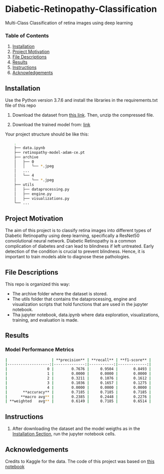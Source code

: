 # Diabetic-Retinopathy-Classification
Multi-Class Classification of retina images using deep learning

### Table of Contents
1. [Installation](#installation)
2. [Project Motivation](#motivation)
3. [File Descriptions](#files)
4. [Results](#results)
5. [Instructions](#instructions)
5. [Acknowledgements](#acknowledgements)

## Installation <a name="installation"></a>

Use the Python version 3.7.6 and install the libraries in the requirements.txt file of this repo

1. Download the dataset from [this link](https://www.kaggle.com/datasets/amanneo/diabetic-retinopathy-resized-arranged). Then, unzip the compressed file.

2. Download the trained model from: [link](https://drive.google.com/file/d/1BCtLviqhYIt2782qGrnZv67v7smMQv7z/view?usp=sharing)

Your project structure should be like this:

``` bash 
    .
    ├── data.ipynb
    ├── retinopathy-model-adam-ce.pt
    ├── archive       
    │   ├── 0 
    │   │   └── *.jpeg        
    │   ...
    │   └── 4 
    │       └── *.jpeg 
    ├── utils       
    │   ├── dataprocessing.py
    │   ├── engine.py
    │   ├── visualizations.py
    └── ...
```

## Project Motivation<a name="motivation"></a>

The aim of this project is to classify retina images into different types of Diabetic Retinopathy using deep learning, specifically a ResNet50 convolutional neural network. Diabetic Retinopathy is a common complication of diabetes and can lead to blindness if left untreated. Early detection of the condition is crucial to prevent blindness. Hence, it is important to train models able to diagnose these pathologies.

## File Descriptions <a name="files"></a>

This repo is organized this way:
- The archive folder where the dataset is stored.
- The utils folder that contains the dataprocessing, engine and visualization scripts that hold functions that are used in the jupyter notebook.
- Tha jupyter notebook, data.ipynb where data exploration, visualizations, training, and evaluation is made.

## Results<a name="results"></a>

### Model Performance Metrics 

``` bash 
|                    | **precision** | **recall** | **f1-score** |
|-------------------:|--------------:|-----------:|-------------:|
|                  0 |        0.7676 |     0.9504 |       0.8493 |
|                  1 |        0.0000 |     0.0000 |       0.0000 |
|                  2 |        0.3211 |     0.1076 |       0.1612 |
|                  3 |        0.1036 |     0.1657 |       0.1275 |
|                  4 |        0.0000 |     0.0000 |       0.0000 |
|       **accuracy** |        0.7185 |     0.7185 |       0.7185 |
|      **macro avg** |        0.2385 |     0.2448 |       0.2276 |
| **weighted   avg** |        0.6149 |     0.7185 |       0.6514 |
```



## Instructions <a name="instructions"></a>
1. After downloading the dataset and the model weigths as in the [Installation Section](#installation), run the jupyter notebook cells. 

## Acknowledgements<a name="acknowledgements"></a>

Credits to Kaggle for the data. The code of this project was based on [this notebook](https://colab.research.google.com/github/bentrevett/pytorch-image-classification/blob/master/5_resnet.ipynb#scrollTo=hupBoXNhbqe_)
